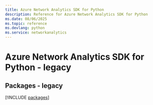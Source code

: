 ```yaml
---
title: Azure Network Analytics SDK for Python
description: Reference for Azure Network Analytics SDK for Python
ms.date: 08/06/2025
ms.topic: reference
ms.devlang: python
ms.service: networkanalytics
---
```

# Azure Network Analytics SDK for Python - legacy
## Packages - legacy
[!INCLUDE [packages](network-analytics-index.md)]